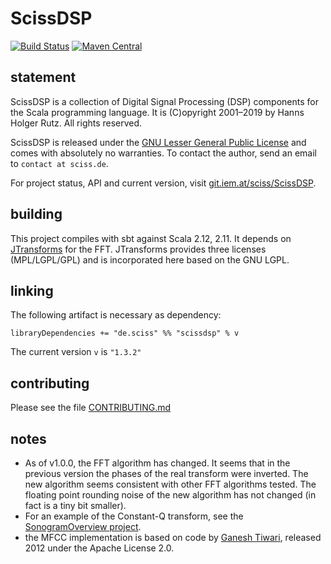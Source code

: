 # ScissDSP

[![Build Status](https://travis-ci.org/Sciss/ScissDSP.svg?branch=master)](https://travis-ci.org/Sciss/ScissDSP)
[![Maven Central](https://maven-badges.herokuapp.com/maven-central/de.sciss/scissdsp_2.11/badge.svg)](https://maven-badges.herokuapp.com/maven-central/de.sciss/scissdsp_2.11)

## statement

ScissDSP is a collection of Digital Signal Processing (DSP) components for the Scala programming language. It
is (C)opyright 2001&ndash;2019 by Hanns Holger Rutz. All rights reserved.

ScissDSP is released under the [GNU Lesser General Public License](https://git.iem.at/sciss/ScissDSP/raw/master/LICENSE)
and comes with absolutely no warranties. To contact the author, send an email to `contact at sciss.de`.

For project status, API and current version, visit [git.iem.at/sciss/ScissDSP](https://git.iem.at/sciss/ScissDSP).

## building

This project compiles with sbt against Scala 2.12, 2.11. It depends
on [JTransforms](https://sites.google.com/site/piotrwendykier/software/jtransforms) for the FFT. JTransforms provides 
three licenses (MPL/LGPL/GPL) and is incorporated here based on the GNU LGPL.

## linking

The following artifact is necessary as dependency:

    libraryDependencies += "de.sciss" %% "scissdsp" % v

The current version `v` is `"1.3.2"`

## contributing

Please see the file [CONTRIBUTING.md](CONTRIBUTING.md)

## notes

- As of v1.0.0, the FFT algorithm has changed. It seems that in the previous version the phases of the real transform were inverted. The new algorithm seems consistent with other FFT algorithms tested. The floating point rounding noise of the new algorithm has not changed (in fact is a tiny bit smaller).
- For an example of the Constant-Q transform, see the [SonogramOverview project](https://git.iem.at/sciss/SonogramOverview).
- the MFCC implementation is based on code by [Ganesh Tiwari](https://code.google.com/p/speech-recognition-java-hidden-markov-model-vq-mfcc/), released 2012 under the Apache License 2.0. 
